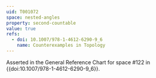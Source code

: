 ```yaml
---
uid: T001072
space: nested-angles
property: second-countable
value: true
refs:
  - doi: 10.1007/978-1-4612-6290-9_6
    name: Counterexamples in Topology
---
```

Asserted in the General Reference Chart for space #122 in
{{doi:10.1007/978-1-4612-6290-9_6}}.
